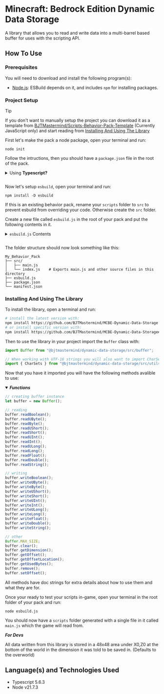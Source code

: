 # Minecraft: Bedrock Edition Dynamic Data Storage

A library that allows you to read and write data into a multi-barrel based buffer for uses with the scripting API.

## How To Use

### Prerequisites

You will need to download and install the following program(s):

* [Node.js](https://nodejs.org/): ESBuild depends on it, and includes `npm` for installing packages.

### Project Setup

> [!TIP]
> If you don't want to manually setup the project you can download it as a template from [BJTMastermind/Scripts-Behavior-Pack-Template](https://github.com/BJTMastermind/Scripts-Behavior-Pack-Template) (Currently JavaScript only) and start reading from [Installing And Using The Library](#installing-and-using-the-library)

First let's make the pack a node package, open your terminal and run:

```
node init
```

Follow the intructions, then you should have a `package.json` file in the root of the pack.

<details>
<summary>
Using <b>Typescript?</b>
<p></p>
</summary>

Install the `typescript` package, in your terminal run:

```
npm install -D typescript
```
</details>

Now let's setup `esbuild`, open your terminal and run:

```
npm install -D esbuild
```

If this is an existing behavior pack, rename your `scripts` folder to `src` to prevent esbuild from overriding your code. Otherwise create the `src` folder.

Create a new file called `esbuild.js` in the root of your pack and put the following contents in it.

<details>
<summary>
<code>esbuild.js</code> Contents
<p></p>
</summary>

```js
const esbuild = require("esbuild");

const external = [
    "@minecraft/common",
    "@minecraft/debug-utilities",
    "@minecraft/server-admin",
    "@minecraft/server-editor",
    "@minecraft/server-gametest",
    "@minecraft/server-net",
    "@minecraft/server-ui",
    "@minecraft/server",
    "@minecraft/vanilla-data",
    "@minecraft/math"
];

esbuild.build({
    entryPoints: ["src/index.js"],
    outfile: "scripts/main.js",
    bundle: true,
    format: "esm",
    external,
}).then(() => {
    console.log("Bundling finished!");
}).catch((error) => {
    console.error(error);
});
```
</details>

The folder structure should now look something like this:

```
My_Behavior_Pack
├── src/
│   ├── main.js
│   └── index.js    # Exports main.js and other source files in this directory
├── esbuild.js
├── package.json
└── manifest.json
```

### Installing And Using The Library

To install the library, open a terminal and run:

```sh
# install the latest version with:
npm install https://github.com/BJTMastermind/MCBE-Dynamic-Data-Storage
# or install specific version with:
npm install https://github.com/BJTMastermind/MCBE-Dynamic-Data-Storage#<version>
```

Then to use the library in your project import the `Buffer` class with:

```js
import Buffer from "@bjtmastermind/dynamic-data-storage/src/buffer";

// When working with UTF-16 strings you will also want to import CharSets
import { CharSets } from "@bjtmastermind/dynamic-data-storage/src/utils/charsets.ts";
```

Now that you have it imported you will have the following methods avalible to use:

<details open>
<summary>
<b><i>Functions</i></b>
<p></p>
</summary>

```js
// creating buffer instance
let buffer = new Buffer();

// reading
buffer.readBoolean();
buffer.readUByte();
buffer.readByte();
buffer.readUShort();
buffer.readShort();
buffer.readUInt();
buffer.readInt();
buffer.readULong();
buffer.readLong();
buffer.readFloat();
buffer.readDouble();
buffer.readString();

// writing
buffer.writeBoolean();
buffer.writeUByte();
buffer.writeByte();
buffer.writeUShort();
buffer.writeShort();
buffer.writeUInt();
buffer.writeInt();
buffer.writeULong();
buffer.writeLong();
buffer.writeFloat();
buffer.writeDouble();
buffer.writeString();

// other
Buffer.MAX_SIZE;
buffer.clear();
buffer.getDimension();
buffer.getOffset();
buffer.getOffsetLocation();
buffer.getUsedBytes();
buffer.remove();
buffer.setOffset();
```
</details>

All methods have doc strings for extra details about how to use them and what they are for.

Once your ready to test your scripts in-game, open your terminal in the root folder of your pack and run:

```
node esbuild.js
```

You should now have a `scripts` folder generated with a single file in it called `main.js` which the game will read from.

***For Devs***

All data written from this library is stored in a 48x48 area under X0,Z0 at the bottom of the world in the dimension it was told to be saved in. (Defaults to the overworld)

## Language(s) and Technologies Used

* Typescript 5.6.3
* Node v21.7.3
